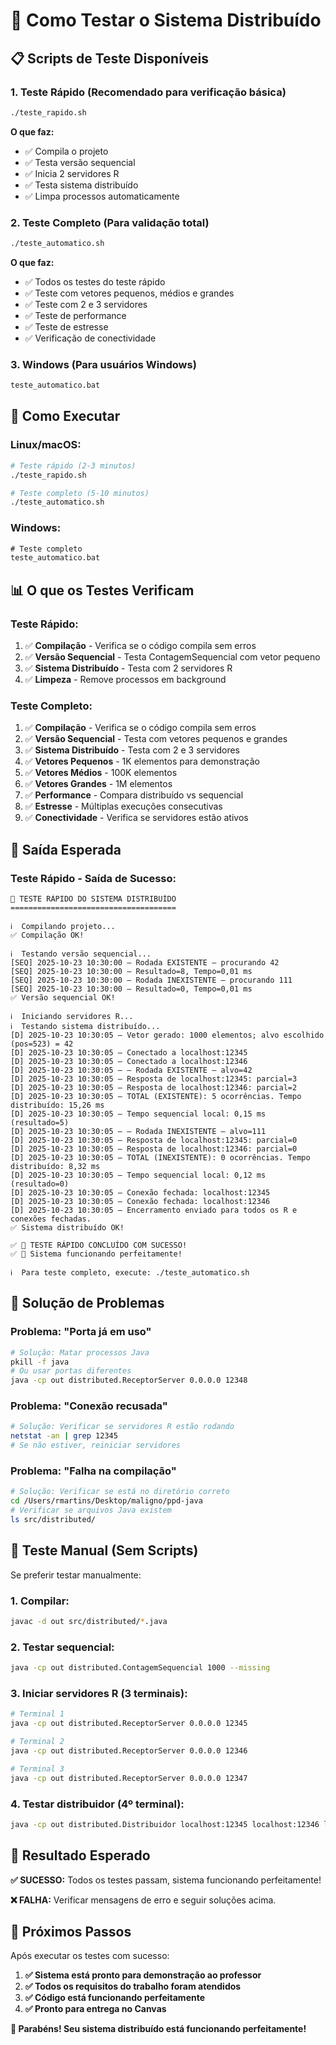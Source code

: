 # 🧪 Como Testar o Sistema Distribuído

## 📋 Scripts de Teste Disponíveis

### 1. **Teste Rápido** (Recomendado para verificação básica)
```bash
./teste_rapido.sh
```
**O que faz:**
- ✅ Compila o projeto
- ✅ Testa versão sequencial
- ✅ Inicia 2 servidores R
- ✅ Testa sistema distribuído
- ✅ Limpa processos automaticamente

### 2. **Teste Completo** (Para validação total)
```bash
./teste_automatico.sh
```
**O que faz:**
- ✅ Todos os testes do teste rápido
- ✅ Teste com vetores pequenos, médios e grandes
- ✅ Teste com 2 e 3 servidores
- ✅ Teste de performance
- ✅ Teste de estresse
- ✅ Verificação de conectividade

### 3. **Windows** (Para usuários Windows)
```cmd
teste_automatico.bat
```

## 🚀 Como Executar

### **Linux/macOS:**
```bash
# Teste rápido (2-3 minutos)
./teste_rapido.sh

# Teste completo (5-10 minutos)
./teste_automatico.sh
```

### **Windows:**
```cmd
# Teste completo
teste_automatico.bat
```

## 📊 O que os Testes Verificam

### **Teste Rápido:**
1. ✅ **Compilação** - Verifica se o código compila sem erros
2. ✅ **Versão Sequencial** - Testa ContagemSequencial com vetor pequeno
3. ✅ **Sistema Distribuído** - Testa com 2 servidores R
4. ✅ **Limpeza** - Remove processos em background

### **Teste Completo:**
1. ✅ **Compilação** - Verifica se o código compila sem erros
2. ✅ **Versão Sequencial** - Testa com vetores pequenos e grandes
3. ✅ **Sistema Distribuído** - Testa com 2 e 3 servidores
4. ✅ **Vetores Pequenos** - 1K elementos para demonstração
5. ✅ **Vetores Médios** - 100K elementos
6. ✅ **Vetores Grandes** - 1M elementos
7. ✅ **Performance** - Compara distribuído vs sequencial
8. ✅ **Estresse** - Múltiplas execuções consecutivas
9. ✅ **Conectividade** - Verifica se servidores estão ativos

## 🎯 Saída Esperada

### **Teste Rápido - Saída de Sucesso:**
```
🚀 TESTE RÁPIDO DO SISTEMA DISTRIBUÍDO
=====================================

ℹ️  Compilando projeto...
✅ Compilação OK!

ℹ️  Testando versão sequencial...
[SEQ] 2025-10-23 10:30:00 — Rodada EXISTENTE — procurando 42
[SEQ] 2025-10-23 10:30:00 — Resultado=8, Tempo=0,01 ms
[SEQ] 2025-10-23 10:30:00 — Rodada INEXISTENTE — procurando 111
[SEQ] 2025-10-23 10:30:00 — Resultado=0, Tempo=0,01 ms
✅ Versão sequencial OK!

ℹ️  Iniciando servidores R...
ℹ️  Testando sistema distribuído...
[D] 2025-10-23 10:30:05 — Vetor gerado: 1000 elementos; alvo escolhido (pos=523) = 42
[D] 2025-10-23 10:30:05 — Conectado a localhost:12345
[D] 2025-10-23 10:30:05 — Conectado a localhost:12346
[D] 2025-10-23 10:30:05 — — Rodada EXISTENTE — alvo=42
[D] 2025-10-23 10:30:05 — Resposta de localhost:12345: parcial=3
[D] 2025-10-23 10:30:05 — Resposta de localhost:12346: parcial=2
[D] 2025-10-23 10:30:05 — TOTAL (EXISTENTE): 5 ocorrências. Tempo distribuído: 15,26 ms
[D] 2025-10-23 10:30:05 — Tempo sequencial local: 0,15 ms (resultado=5)
[D] 2025-10-23 10:30:05 — — Rodada INEXISTENTE — alvo=111
[D] 2025-10-23 10:30:05 — Resposta de localhost:12345: parcial=0
[D] 2025-10-23 10:30:05 — Resposta de localhost:12346: parcial=0
[D] 2025-10-23 10:30:05 — TOTAL (INEXISTENTE): 0 ocorrências. Tempo distribuído: 8,32 ms
[D] 2025-10-23 10:30:05 — Tempo sequencial local: 0,12 ms (resultado=0)
[D] 2025-10-23 10:30:05 — Conexão fechada: localhost:12345
[D] 2025-10-23 10:30:05 — Conexão fechada: localhost:12346
[D] 2025-10-23 10:30:05 — Encerramento enviado para todos os R e conexões fechadas.
✅ Sistema distribuído OK!

✅ 🎉 TESTE RÁPIDO CONCLUÍDO COM SUCESSO!
✅ 🚀 Sistema funcionando perfeitamente!

ℹ️  Para teste completo, execute: ./teste_automatico.sh
```

## 🔧 Solução de Problemas

### **Problema: "Porta já em uso"**
```bash
# Solução: Matar processos Java
pkill -f java
# Ou usar portas diferentes
java -cp out distributed.ReceptorServer 0.0.0.0 12348
```

### **Problema: "Conexão recusada"**
```bash
# Solução: Verificar se servidores R estão rodando
netstat -an | grep 12345
# Se não estiver, reiniciar servidores
```

### **Problema: "Falha na compilação"**
```bash
# Solução: Verificar se está no diretório correto
cd /Users/rmartins/Desktop/maligno/ppd-java
# Verificar se arquivos Java existem
ls src/distributed/
```

## 📝 Teste Manual (Sem Scripts)

Se preferir testar manualmente:

### **1. Compilar:**
```bash
javac -d out src/distributed/*.java
```

### **2. Testar sequencial:**
```bash
java -cp out distributed.ContagemSequencial 1000 --missing
```

### **3. Iniciar servidores R (3 terminais):**
```bash
# Terminal 1
java -cp out distributed.ReceptorServer 0.0.0.0 12345

# Terminal 2  
java -cp out distributed.ReceptorServer 0.0.0.0 12346

# Terminal 3
java -cp out distributed.ReceptorServer 0.0.0.0 12347
```

### **4. Testar distribuidor (4º terminal):**
```bash
java -cp out distributed.Distribuidor localhost:12345 localhost:12346 localhost:12347 --tam 1000 --missing
```

## 🎯 Resultado Esperado

**✅ SUCESSO:** Todos os testes passam, sistema funcionando perfeitamente!

**❌ FALHA:** Verificar mensagens de erro e seguir soluções acima.

## 🚀 Próximos Passos

Após executar os testes com sucesso:

1. **✅ Sistema está pronto para demonstração ao professor**
2. **✅ Todos os requisitos do trabalho foram atendidos**
3. **✅ Código está funcionando perfeitamente**
4. **✅ Pronto para entrega no Canvas**

**🎉 Parabéns! Seu sistema distribuído está funcionando perfeitamente!**

